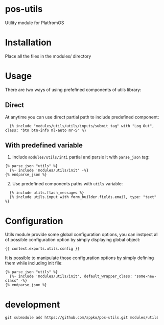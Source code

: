 # pos-utils

Utility module for PlatfromOS

# Installation

Place all the files in the modules/ directory

# Usage

There are two ways of using prefefined components of utils library:

## Direct

At anytime you can use direct partial path to include predefined component:

``` 
  {% include "modules/utils/utils/inputs/submit_tag" with "Log Out", class: "btn btn-info ml-auto mr-5" %}
```

## With predefined variable

1. Include `modules/utils/inti` partial and parsie it with `parse_json` tag: 

```
{% parse_json "utils" %}
  {%- include 'modules/utils/init' -%}
{% endparse_json %}
```

2. Use predefined components paths with `utils` variable:

```
  {% include utils.flash_messages %}
  {% include utils.input with form_builder.fields.email, type: "text" %}
```


# Configuration

Utils module provide some global configuration options, you can instpect all of possible configuration option by simply displaying global object:

```
{{ context.exports.utils.config }}

```

It is possible to manipulate those configuration options by simply defining them while including init file:

```  
{% parse_json "utils" %}
  {%- include 'modules/utils/init', default_wrapper_class: "some-new-class" -%}
{% endparse_json %}
```

# development

`git submodule add https://github.com/appko/pos-utils.git modules/utils`
